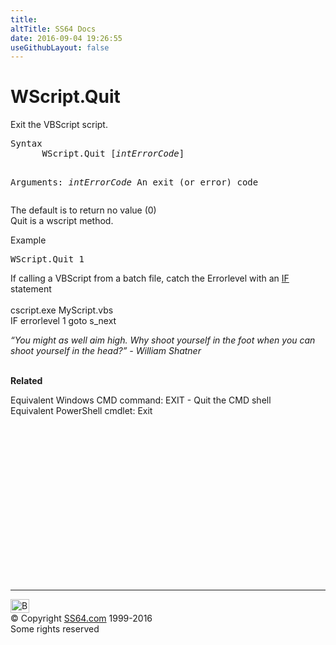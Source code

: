```yaml
---
title:
altTitle: SS64 Docs
date: 2016-09-04 19:26:55
useGithubLayout: false
---
```

<!-- #BeginLibraryItem "/Library/head_vb.lbi" --><!-- #EndLibraryItem --><h1>WScript.Quit</h1> 
<p>Exit the VBScript script.</p>
<pre>Syntax 
      WScript.Quit [<i>intErrorCode</i>]

Arguments:
   <i>intErrorCode</i>  An exit (or error) code
</pre>
<p>The default is to return no value (0)<br>
Quit is a wscript method.</p>
<p>Example</p>
<pre>WScript.Quit 1</pre>
<p>If calling a VBScript from  a batch file, catch the Errorlevel with an <a href="../nt/if.html">IF</a> statement <br>
  <br>
  <span class="code">cscript.exe MyScript.vbs<br>
  IF errorlevel 1 goto s_next</span></p>
<p><i class="quote">“You might as well aim high. Why shoot yourself in the foot when you can shoot yourself in the head?” - William Shatner</i><br>
<b><br>
</b>
  
<b>Related</b></p>
<p>Equivalent Windows CMD command: 
EXIT - Quit the CMD shell<br>
Equivalent PowerShell cmdlet: Exit </p><!-- #BeginLibraryItem "/Library/foot_vb.lbi" --><p>
<!-- VB300 -->
<ins class="adsbygoogle" style="display:inline-block;width:300px;height:250px" data-ad-client="ca-pub-6140977852749469" data-ad-slot="1683739502"></ins>
<script>
(adsbygoogle = window.adsbygoogle || []).push({});
</script></p>
<hr>
<div id="bl" class="footer"><a href="quit.html#"><img src="../images/top.png" width="30" height="22" alt="Back to the Top"></a></div>
<div id="br" class="footer, tagline">© Copyright <a href="../index.html">SS64.com</a> 1999-2016<br>
Some rights reserved</div><!-- #EndLibraryItem -->

